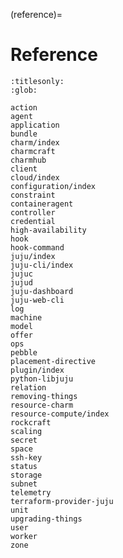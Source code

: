 (reference)=
# Reference

<!--
Welcome to Juju Reference docs -- our cast of characters (tools, concepts, entities, and processes) for the Juju story!

When you install a Juju {ref}`client <client>`, for example the  {ref}`juju-cli`, and give Juju access to your {ref}`cloud <cloud-substrate>` (Kubernetes or otherwise), your Juju client {ref}`bootstraps <bootstrapping>` a  {ref}`controller <controller>` into the cloud. 

From that point onward you are officially a Juju  {ref}`user <user>` with a {ref}`superuser` access level <5348md>` and therefore able to use Juju and {ref}`charms <charm>` or {ref}`bundles <bundle>` from our large collection on {ref}`charmhub` to manage {ref}`applications <application>` on that cloud.

In fact, you can also go ahead and add another cloud definition to your controller, for any cloud in our long {ref}`list of supported clouds <list-of-supported-clouds>`.      

On any of the clouds, you can use the controller to set up a {ref}`model <model>`, and then use Juju for all your application management needs -- from application {ref}`deployment <deploying>` to {ref}`configuration <configuration>` to {ref}`constraints <constraint>` to {ref}`scaling <scaling>` to {ref}`high-availability <high-availability>`  to {ref}`integration <relation-integration>` (within and between models and their clouds!) to {ref}`actions <action>` to {ref}`secrets <secret>` to {ref}`upgrading <upgrading-things>` to {ref}`teardown <removing-things>`.     

You don't have to worry about the infrastructure -- the Juju controller {ref}`agent <agent>` takes care of all of that automatically for you. But, if you care, Juju also lets you manually control {ref}`availability zones <zone>`, {ref}`machines <machine>`, {ref}`subnets <subnet>`, {ref}`spaces <space>`, {ref}`secret backends <secret-backend>`, {ref}`storage <storage>`.                        
-->



```{toctree}
:titlesonly:
:glob:

action
agent
application
bundle
charm/index
charmcraft
charmhub
client
cloud/index
configuration/index
constraint
containeragent
controller
credential
high-availability
hook
hook-command
juju/index
juju-cli/index
jujuc
jujud
juju-dashboard
juju-web-cli
log
machine
model
offer
ops
pebble
placement-directive
plugin/index
python-libjuju
relation
removing-things
resource-charm
resource-compute/index
rockcraft
scaling
secret
space
ssh-key
status
storage
subnet
telemetry
terraform-provider-juju
unit
upgrading-things
user
worker
zone

```

